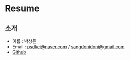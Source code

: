 # Resume

## 소개

* 이름 : 박상돈
* Email : psdkei@naver.com / sangdonidoni@gmail.com
* [Github](https://github.com/ddoniddoni)
